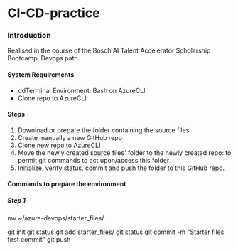 # CI-CD-practice

### Introduction
Realised in the course of the Bosch AI Talent Accelerator Scholarship Bootcamp, Devops path.

####  System Requirements
* ddTerminal Environment: Bash on AzureCLI
* Clone repo to AzureCLI

#### Steps

1. Download or prepare the folder containing the source files
2. Create manually a new GitHub repo
3. Clone new repo to AzureCLI
4. Move the newly created  source files' folder to the newly created repo: to permit git commands to act upon/access this folder
5. Initialize, verify status, commit and push the folder to this GitHub repo.


#### Commands to prepare the environment

##### Step 1



mv ~/azure-devops/starter_files/ .

git init
git status
git add starter_files/
git status
git commit -m "Starter files first commit"
git push



